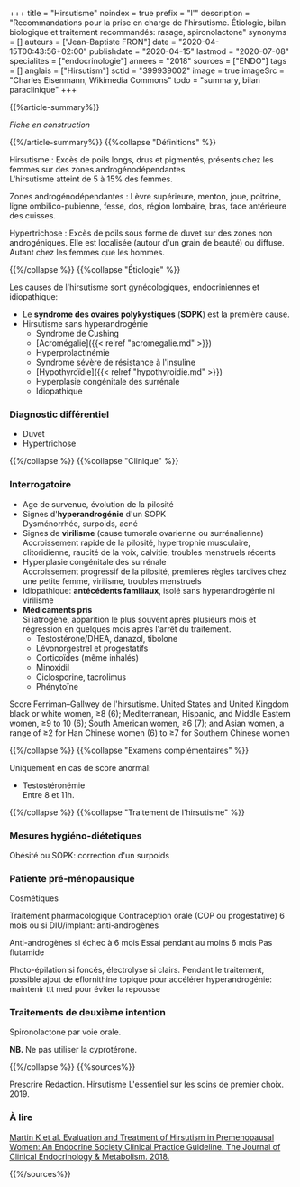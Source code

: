 +++
title = "Hirsutisme"
noindex = true
prefix = "l'"
description = "Recommandations pour la prise en charge de l'hirsutisme. Étiologie, bilan biologique et traitement recommandés: rasage, spironolactone"
synonyms = []
auteurs = ["Jean-Baptiste FRON"]
date = "2020-04-15T00:43:56+02:00"
publishdate = "2020-04-15"
lastmod = "2020-07-08"
specialites = ["endocrinologie"]
annees = "2018"
sources = ["ENDO"]
tags = []
anglais = ["Hirsutism"]
sctid = "399939002"
image = true
imageSrc = "Charles Eisenmann, Wikimedia Commons"
todo = "summary, bilan paraclinique"
+++

{{%article-summary%}}

*Fiche en construction*

{{%/article-summary%}}
{{%collapse "Définitions" %}}

Hirsutisme
: Excès de poils longs, drus et pigmentés, présents chez les femmes sur des zones androgénodépendantes.  
L'hirsutisme atteint de 5 à 15% des femmes.

Zones androgénodépendantes
: Lèvre supérieure, menton, joue, poitrine, ligne ombilico-pubienne, fesse, dos, région lombaire, bras, face antérieure des cuisses.

Hypertrichose
: Excès de poils sous forme de duvet sur des zones non androgéniques. Elle est localisée (autour d'un grain de beauté) ou diffuse. Autant chez les femmes que les hommes.

{{%/collapse %}}
{{%collapse "Étiologie" %}}

Les causes de l'hirsutisme sont gynécologiques, endocriniennes et idiopathique:

- Le **syndrome des ovaires polykystiques** (**SOPK**) est la première cause.
- Hirsutisme sans hyperandrogénie
  - Syndrome de Cushing
  - [Acromégalie]({{< relref "acromegalie.md" >}})
  - Hyperprolactinémie
  - Syndrome sévère de résistance à l'insuline
  - [Hypothyroïdie]({{< relref "hypothyroidie.md" >}})
  - Hyperplasie congénitale des surrénale
  - Idiopathique

### Diagnostic différentiel

- Duvet
- Hypertrichose

{{%/collapse %}}
{{%collapse "Clinique" %}}

### Interrogatoire

- Age de survenue, évolution de la pilosité
- Signes d'**hyperandrogénie** d'un SOPK  
  Dysménorrhée, surpoids, acné
- Signes de **virilisme** (cause tumorale ovarienne ou surrénalienne)  
  Accroissement rapide de la pilosité, hypertrophie musculaire, clitoridienne, raucité de la voix, calvitie, troubles menstruels récents
- Hyperplasie congénitale des surrénale  
  Accroissement progressif de la pilosité, premières règles tardives chez une petite femme, virilisme, troubles menstruels
- Idiopathique: **antécédents familiaux**, isolé sans hyperandrogénie ni virilisme
- **Médicaments pris**  
  Si iatrogène, apparition le plus souvent après plusieurs mois et régression en quelques mois après l'arrêt du traitement.
  - Testostérone/DHEA, danazol, tibolone
  - Lévonorgestrel et progestatifs
  - Corticoïdes (même inhalés)
  - Minoxidil
  - Ciclosporine, tacrolimus
  - Phénytoïne

Score Ferriman–Gallwey de l'hirsutisme.
 United States and United Kingdom black or white women, ≥8 (6); Mediterranean,
Hispanic, and Middle Eastern women, ≥9 to 10 (6);
South American women, ≥6 (7); and Asian women, a
range of ≥2 for Han Chinese women (6) to ≥7 for
Southern Chinese women

{{%/collapse %}}
{{%collapse "Examens complémentaires" %}}

Uniquement en cas de score anormal:

- Testostéronémie  
  Entre 8 et 11h.

{{%/collapse %}}
{{%collapse "Traitement de l'hirsutisme" %}}

### Mesures hygiéno-diétetiques

Obésité ou SOPK: correction d'un surpoids

### Patiente pré-ménopausique

Cosmétiques

Traitement pharmacologique
Contraception orale (COP ou progestative) 6 mois
ou si DIU/implant: anti-androgènes

Anti-androgènes si échec à 6 mois
Essai pendant au moins 6 mois
Pas flutamide

Photo-épilation si foncés, électrolyse si clairs.
Pendant le traitement, possible ajout de eflornithine topique pour accélérer
hyperandrogénie: maintenir ttt med pour éviter la repousse

### Traitements de deuxième intention

Spironolactone par voie orale.

**NB.** Ne pas utiliser la cyprotérone.

{{%/collapse %}}
{{%sources%}}

Prescrire Redaction. Hirsutisme L'essentiel sur les soins de premier choix. 2019.

### À lire

[Martin K et al. Evaluation and Treatment of Hirsutism in Premenopausal Women: An Endocrine Society Clinical Practice Guideline. The Journal of Clinical Endocrinology & Metabolism. 2018.](https://academic.oup.com/jcem/article/103/4/1233/4924418)

{{%/sources%}}
